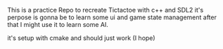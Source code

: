 This is a practice Repo to recreate Tictactoe with c++ and SDL2
it's perpose is gonna be to learn some ui and game state management
after that I might use it to learn some AI.

it's setup with cmake and should just work (I hope)
